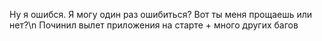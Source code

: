 Ну я ошибся. Я могу один раз ошибиться? Вот ты меня прощаешь или нет?\n
Починил вылет приложения на старте + много других багов